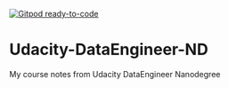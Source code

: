 [![Gitpod ready-to-code](https://img.shields.io/badge/Gitpod-ready--to--code-blue?logo=gitpod)](https://gitpod.io/#https://github.com/ovimihai/Udacity-DataEngineer-Nanodegree)

# Udacity-DataEngineer-ND
My course notes from Udacity DataEngineer Nanodegree
